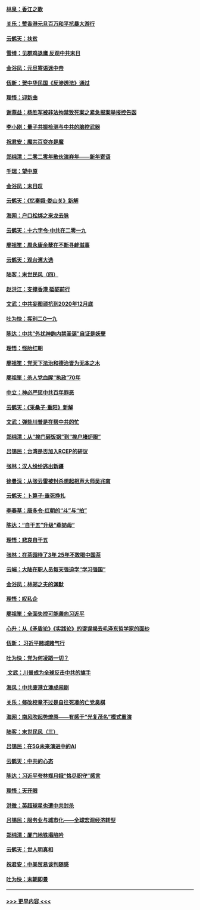 #### [林泉：香江之歌](../pages/nsc993/n11764415.md?t=01031255) 
#### [关乐：赞香港元旦百万和平抗暴大游行](../pages/nsc993/n11764382.md?t=01031255) 
#### [云鹤天：扶贫](../pages/nsc993/n11764245.md?t=01031255) 
#### [雪绮：见群鸡退鹰  反观中共末日](../pages/nsc993/n11762112.md?t=01031255) 
#### [金浴凤：元旦寄语迷中帝](../pages/nsc993/n11761788.md?t=01031255) 
#### [伍新：贺中华民国《反渗透法》通过](../pages/nsc993/n11761994.md?t=01031255) 
#### [理悟：迎新曲](../pages/nsc993/n11761152.md?t=01031255) 
#### [谢燕益：杨胜军被非法拘禁致死案之紧急报案举报控告函](../pages/nsc993/n11756134.md?t=01031255) 
#### [李小刚：量子共振检测与中共的脑控武器](../pages/nsc993/n11754518.md?t=01031255) 
#### [祝君安：魔共百变亦是魔](../pages/nsc993/n11754469.md?t=01031255) 
#### [郑纯清：二零二零年散伙演弃年——新年寄语](../pages/nsc993/n11754195.md?t=01031255) 
#### [千瑞：望中原](../pages/nsc993/n11754159.md?t=01031255) 
#### [金浴凤：末日叹](../pages/nsc993/n11752359.md?t=01031255) 
#### [云鹤天：《忆秦娥‧娄山关》新解](../pages/nsc993/n11752348.md?t=01031255) 
#### [海网：户口松绑之来龙去脉](../pages/nsc993/n11752328.md?t=01031255) 
#### [云鹤天：十六字令‧中共在二零一九](../pages/nsc993/n11752305.md?t=01031255) 
#### [廖祖笙：周永康余孽在不断寻衅滋事](../pages/nsc993/n11751013.md?t=01031255) 
#### [云鹤天：观台湾大选](../pages/nsc993/n11751007.md?t=01031255) 
#### [陆客：末世民风（四）](../pages/nsc993/n11749203.md?t=01031255) 
#### [赵洪江：支撑香港 砥砺前行](../pages/nsc993/n11748482.md?t=01031255) 
#### [文武：中共妄图顽抗到2020年12月底](../pages/nsc993/n11748446.md?t=01031255) 
#### [吐为快：挥别二O一九](../pages/nsc993/n11748411.md?t=01031255) 
#### [陈达：中共“外扰神韵内禁圣诞”自证是妖孽](../pages/nsc993/n11748226.md?t=01031255) 
#### [理悟：怪胎红朝](../pages/nsc993/n11748206.md?t=01031255) 
#### [廖祖笙：党天下法治和德治皆为无本之木](../pages/nsc993/n11748135.md?t=01031255) 
#### [廖祖笙：杀人党血腥“执政”70年](../pages/nsc993/n11745144.md?t=01031255) 
#### [中立：神必严惩中共百年罪恶](../pages/nsc993/n11744970.md?t=01031255) 
#### [云鹤天：《采桑子‧重阳》新解](../pages/nsc993/n11744948.md?t=01031255) 
#### [文武：弹劾川普是在帮中共的忙](../pages/nsc993/n11744758.md?t=01031255) 
#### [郑纯清：从“挨门砸饭锅”到“挨户堵炉眼”](../pages/nsc993/n11744745.md?t=01031255) 
#### [吕锡民：台湾是否加入RCEP的研议](../pages/nsc993/n11744701.md?t=01031255) 
#### [张林：汉人纷纷逃出新疆](../pages/nsc993/n11743530.md?t=01031255) 
#### [徐曼沅：从张云雷被封杀想起相声大师吴兆南](../pages/nsc993/n11741816.md?t=01031255) 
#### [云鹤天：卜算子‧垂死挣扎](../pages/nsc993/n11739956.md?t=01031255) 
#### [李春草：唐多令‧红朝的“斗”与“拍”](../pages/nsc993/n11739830.md?t=01031255) 
#### [陈达：“自干五”升级“牵妨母”](../pages/nsc993/n11739724.md?t=01031255) 
#### [理悟：悲哀自干五](../pages/nsc993/n11739547.md?t=01031255) 
#### [张林：在茶园待了3年 25年不敢喝中国茶](../pages/nsc993/n11739240.md?t=01031255) 
#### [云端：大陆在职人员每天强迫学“学习强国”](../pages/nsc993/n11738735.md?t=01031255) 
#### [金浴凤：林郑之夫的渊默](../pages/nsc993/n11737735.md?t=01031255) 
#### [理悟：叹私企](../pages/nsc993/n11737715.md?t=01031255) 
#### [廖祖笙：全面失控可能袭向习近平](../pages/nsc993/n11737704.md?t=01031255) 
#### [心升：从《矛盾论》《实践论》的谬误揭去毛泽东哲学家的面纱](../pages/nsc993/n11736962.md?t=01031255) 
#### [伍新： 习近平赌城赌气行](../pages/nsc993/n11736929.md?t=01031255) 
#### [吐为快：党为何凌蹈一切？](../pages/nsc993/n11736915.md?t=01031255) 
#### [ 文武：川普成为全球反击中共的旗手](../pages/nsc993/n11736882.md?t=01031255) 
#### [海风：中共废港立澳成闹剧](../pages/nsc993/n11735857.md?t=01031255) 
#### [关乐：修改校章不过是自往死凑的亡党臭棋](../pages/nsc993/n11735097.md?t=01031255) 
#### [海网：南风吹起势燎原——有感于“光复茂名”模式重演](../pages/nsc993/n11732308.md?t=01031255) 
#### [陆客：末世民风（三）](../pages/nsc993/n11732211.md?t=01031255) 
#### [吕锡民：在5G未来演进中的AI](../pages/nsc993/n11730010.md?t=01031255) 
#### [云鹤天：中共的心态](../pages/nsc993/n11729906.md?t=01031255) 
#### [陈达：习近平夸林郑月娥“恪尽职守”感言](../pages/nsc993/n11729881.md?t=01031255) 
#### [理悟：天开眼](../pages/nsc993/n11729699.md?t=01031255) 
#### [洪微：英超球星也遭中共封杀](../pages/nsc993/n11727243.md?t=01031255) 
#### [吕锡民：服务业与城市化——全球宏观经济转型](../pages/nsc993/n11725845.md?t=01031255) 
#### [郑纯清：厦门地铁塌陷吟](../pages/nsc993/n11725813.md?t=01031255) 
#### [云鹤天：世人明真相](../pages/nsc993/n11725621.md?t=01031255) 
#### [祝君安：中美贸易谈判随感](../pages/nsc993/n11725609.md?t=01031255) 
#### [吐为快：末朝即景](../pages/nsc993/n11723365.md?t=01031255) 

----
#### [ >>> 更早内容 <<< ](../indexes/nsc993-earlier.md)
